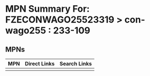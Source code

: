 



# MPN Summary For: FZECONWAGO25523319 > con-wago255 : 233-109

## MPNs
  

|MPN|Direct Links|Search Links|
| :--- | :--- | :--- |
||||
